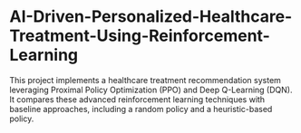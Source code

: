 # AI-Driven-Personalized-Healthcare-Treatment-Using-Reinforcement-Learning

This project implements a healthcare treatment recommendation system leveraging Proximal Policy Optimization (PPO) and Deep Q-Learning (DQN). It compares these advanced reinforcement learning techniques with baseline approaches, including a random policy and a heuristic-based policy.
